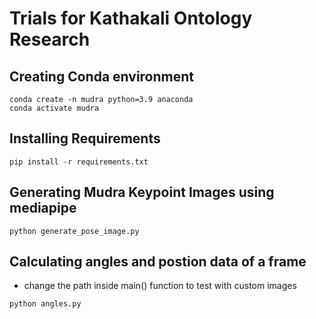 # Trials for Kathakali Ontology Research

## Creating Conda environment
```
conda create -n mudra python=3.9 anaconda
conda activate mudra
```

## Installing Requirements
```
pip install -r requirements.txt
```

## Generating Mudra Keypoint Images using mediapipe
```
python generate_pose_image.py
```

## Calculating angles and postion data of a frame
- change the path inside main() function to test with custom images
```
python angles.py
```

